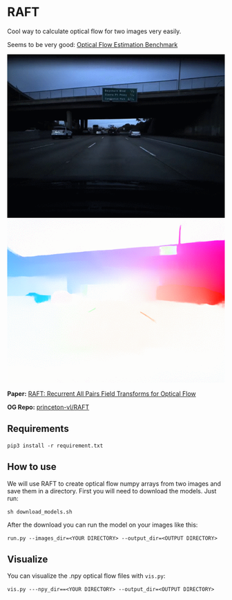 # RAFT

Cool way to calculate optical flow for two images very easily.

Seems to be very good: [Optical Flow Estimation Benchmark](https://paperswithcode.com/sota/optical-flow-estimation-on-sintel-clean)

![Example](data/images.gif)
![Example](data/of.gif)

**Paper:** [RAFT: Recurrent All Pairs Field Transforms for Optical Flow](https://arxiv.org/pdf/2003.12039)

**OG Repo:** [princeton-vl/RAFT](https://github.com/princeton-vl/RAFT)

## Requirements
```Shell
pip3 install -r requirement.txt
```

## How to use

We will use RAFT to create optical flow numpy arrays from two images and save them in a directory. First you will need to download the models. Just run:

```Shell
sh download_models.sh
```

After the download you can run the model on your images like this:

```Shell
run.py --images_dir=<YOUR DIRECTORY> --output_dir=<OUTPUT DIRECTORY>
```

## Visualize

You can visualize the .npy optical flow files with `vis.py`:

```Shell
vis.py ---npy_dir==<YOUR DIRECTORY> --output_dir=<OUTPUT DIRECTORY>
```
